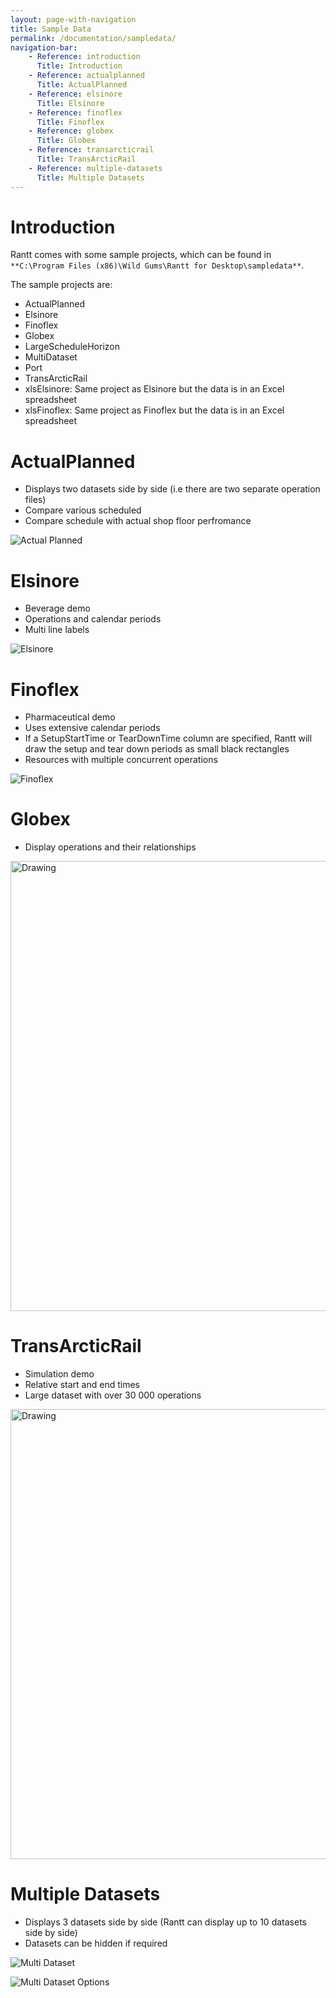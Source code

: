 ```yaml
---
layout: page-with-navigation
title: Sample Data
permalink: /documentation/sampledata/
navigation-bar:
    - Reference: introduction
      Title: Introduction
    - Reference: actualplanned
      Title: ActualPlanned
    - Reference: elsinore
      Title: Elsinore
    - Reference: finoflex
      Title: Finoflex
    - Reference: globex
      Title: Globex
    - Reference: transarcticrail
      Title: TransArcticRail
    - Reference: multiple-datasets
      Title: Multiple Datasets
---
```


Introduction
============

Rantt comes with some sample projects, which can be found in `**C:\Program Files (x86)\Wild Gums\Rantt for Desktop\sampledata**`.

The sample projects are:

- ActualPlanned
- Elsinore
- Finoflex
- Globex
- LargeScheduleHorizon
- MultiDataset
- Port
- TransArcticRail
- xlsElsinore: Same project as Elsinore but the data is in an Excel spreadsheet
- xlsFinoflex: Same project as Finoflex but the data is in an Excel spreadsheet


ActualPlanned
=============

- Displays two datasets side by side (i.e there are two separate operation files)
- Compare various scheduled
- Compare schedule with actual shop floor perfromance

![Actual Planned](images/ActualPlanned.png)


Elsinore
========

- Beverage demo
- Operations and calendar periods
- Multi line labels

![Elsinore](images/Elsinore.png)


Finoflex
========

- Pharmaceutical demo
- Uses extensive calendar periods
- If a SetupStartTime or TearDownTime column are specified, Rantt will draw the setup and tear down periods as small black rectangles
- Resources with multiple concurrent operations

![Finoflex](images/Finoflex.png)


Globex
======

- Display operations and their relationships

<img src="images/globex.png" alt="Drawing" style="width: 720px;"/> 

TransArcticRail
===============

- Simulation demo
- Relative start and end times
- Large dataset with over 30 000 operations

<img src="images/ta.png" alt="Drawing" style="width: 720px;"/> 


Multiple Datasets
=================

- Displays 3 datasets side by side (Rantt can display up to 10 datasets side by side)
- Datasets can be hidden if required

![Multi Dataset](images/MultiDataset1.png)

![Multi Dataset Options](images/MultiDataset2.png)

